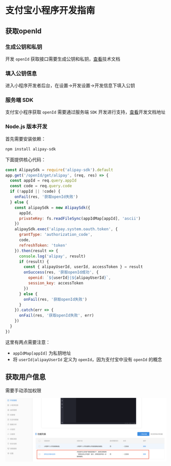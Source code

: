 # 支付宝小程序开发指南

## 获取openId

### 生成公钥和私钥

开发 `openId` 获取接口需要生成公钥和私钥，[查看](https://docs.open.alipay.com/291/105971#LDsXr)技术文档

### 填入公钥信息

进入小程序开发者后台，在设置->开发设置->开发信息下填入公钥

### 服务端 SDK

支付宝小程序获取 `openId` 需要通过服务端 `SDK` 开发进行支持，[查看](https://docs.open.alipay.com/54/103419/)开发文档地址

### Node.js 版本开发

首先需要安装依赖：
```bash
npm install alipay-sdk
```

下面提供核心代码：
```js
const AlipaySdk = require('alipay-sdk').default
app.get('/openId/get/alipay', (req, res) => {
  const appId = req.query.appId
  const code = req.query.code
  if (!appId || !code) {
    onFail(res, '获取openId失败')
  } else {
    const alipaySdk = new AlipaySdk({
      appId,
      privateKey: fs.readFileSync(appIdMap[appId], 'ascii')
    })
    alipaySdk.exec('alipay.system.oauth.token', {
      grantType: 'authorization_code',
      code,
      refreshToken: 'token'
    }).then(result => {
      console.log('alipay', result)
      if (result) {
        const { alipayUserId, userId, accessToken } = result
        onSuccess(res, '获取openId成功', {
          openid: `${userId}|${alipayUserId}`,
          session_key: accessToken
        })
      } else {
        onFail(res, '获取openId失败')
      }
    }).catch(err => {
      onFail(res, '获取openId失败', err)
    })
  }
})
```

这里有两点需要注意：
- `appIdMap[appId]` 为私钥地址
- 将 `userId|alipayUserId` 定义为 `openId`，因为支付宝中没有 `openId` 的概念

## 获取用户信息

需要手动添加权限

![add](../images/alipay_add_permission.png)
